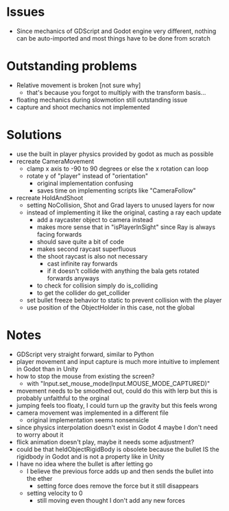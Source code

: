# Issues

- Since mechanics of GDScript and Godot engine very different, nothing can be auto-imported and most things have to be done from scratch

# Outstanding problems

- Relative movement is broken [not sure why]
    - that's because you forgot to multiply with the transform basis...
- floating mechanics during slowmotion still outstanding issue
- capture and shoot mechanics not implemented

# Solutions

- use the built in player physics provided by godot as much as possible
- recreate CameraMovement
    - clamp x axis to -90 to 90 degrees or else the x rotation can loop
    - rotate y of "player" instead of "orientation"
        - original implementation confusing
        - saves time on implementing scripts like "CameraFollow"
- recreate HoldAndShoot
    - setting NoCollision, Shot and Grad layers to unused layers for now
    - instead of implementing it like the original, casting a ray each update
        - add a raycaster object to camera instead
        - makes more sense that in "isPlayerInSight" since Ray is always facing forwards
        - should save quite a bit of code
        - makes second raycast superfluous
        - the shoot raycast is also not necessary
            - cast infinite ray forwards
            - if it doesn't collide with anything the bala gets rotated forwards anyways
        - to check for collision simply do is_colliding
        - to get the collider do get_collider
    - set bullet freeze behavior to static to prevent collision with the player
    - use position of the ObjectHolder in this case, not the global

# Notes

- GDScript very straight forward, similar to Python
- player movement and input capture is much more intuitive to implement in Godot than in Unity
- how to stop the mouse from existing the screen?
    - with "Input.set_mouse_mode(Input.MOUSE_MODE_CAPTURED)"
- movement needs to be smoothed out, could do this with lerp but this is probably unfaithful to the orginal
- jumping feels too floaty, I could turn up the gravity but this feels wrong
- camera movement was implemented in a different file
    - original implementation seems nonsensicle
- since physics interpolation doesn't exist in Godot 4 maybe I don't need to worry about it
- flick animation doesn't play, maybe it needs some adjustment?
- could be that heldObjectRigidBody is obsolete because the bullet IS the rigidbody in Godot and is not a property like in Unity
- I have no idea where the bullet is after letting go
    - I believe the previous force adds up and then sends the bullet into the ether
        - setting force does remove the force but it still disappears
    - setting velocity to 0
        - still moving even thought I don't add any new forces